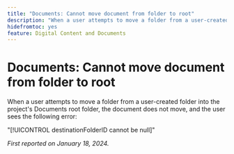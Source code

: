 ```yaml
---
title: "Documents: Cannot move document from folder to root"
description: "When a user attempts to move a folder from a user-created folder into the project's Documents root folder, the document does not move, and the user sees an error."
hidefromtoc: yes
feature: Digital Content and Documents
---
```


# Documents: Cannot move document from folder to root

When a user attempts to move a folder from a user-created folder into the project's Documents root folder, the document does not move, and the user sees the following error:

"[!UICONTROL destinationFolderlD cannot be null]"

_First reported on January 18, 2024._
